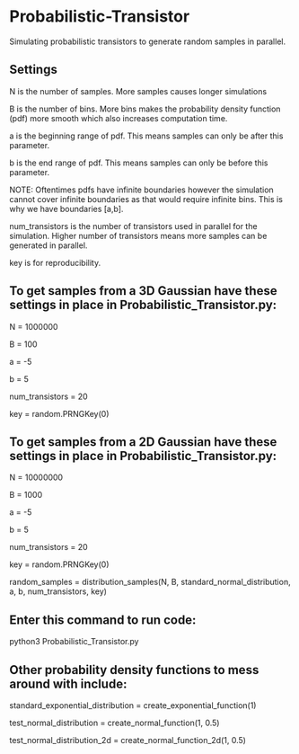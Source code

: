 # Probabilistic-Transistor
Simulating probabilistic transistors to generate random samples in parallel.

## Settings

N is the number of samples. More samples causes longer simulations

B is the number of bins. More bins makes the probability density function (pdf) more smooth which also increases computation time.

a is the beginning range of pdf. This means samples can only be after this parameter.

b is the end range of pdf.  This means samples can only be before this parameter.

NOTE: Oftentimes pdfs have infinite boundaries however the simulation cannot cover infinite boundaries as that would require infinite bins. This is why we have boundaries [a,b].

num_transistors is the number of transistors used in parallel for the simulation. Higher number of transistors means more samples can be generated in parallel.

key is for reproducibility.


## To get samples from a 3D Gaussian have these settings in place in Probabilistic_Transistor.py:

N = 1000000

B = 100

a = -5

b = 5

num_transistors = 20

key = random.PRNGKey(0)


## To get samples from a 2D Gaussian have these settings in place in Probabilistic_Transistor.py:


N = 10000000

B = 1000

a = -5

b = 5

num_transistors = 20

key = random.PRNGKey(0)

random_samples = distribution_samples(N, B, standard_normal_distribution, a, b, num_transistors, key)


## Enter this command to run code:

python3 Probabilistic_Transistor.py


## Other probability density functions to mess around with include:

standard_exponential_distribution = create_exponential_function(1)

test_normal_distribution = create_normal_function(1, 0.5)

test_normal_distribution_2d = create_normal_function_2d(1, 0.5)
